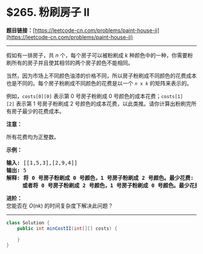 # $265. 粉刷房子 II

**题目链接：**[https://leetcode-cn.com/problems/paint-house-ii](https://leetcode-cn.com/problems/paint-house-ii)

---

<div class="content__1Y2H">
 <div class="notranslate">
  <p>假如有一排房子，共 <em>n</em> 个，每个房子可以被粉刷成 <em>k</em>&nbsp;种颜色中的一种，你需要粉刷所有的房子并且使其相邻的两个房子颜色不能相同。</p> 
  <p>当然，因为市场上不同颜色油漆的价格不同，所以房子粉刷成不同颜色的花费成本也是不同的。每个房子粉刷成不同颜色的花费是以一个 <code><em>n</em> x <em>k</em></code> 的矩阵来表示的。</p> 
  <p>例如，<code>costs[0][0]</code> 表示第 0 号房子粉刷成 0 号颜色的成本花费；<code>costs[1][2]</code>&nbsp;表示第 1 号房子粉刷成 2 号颜色的成本花费，以此类推。请你计算出粉刷完所有房子最少的花费成本。</p> 
  <p><strong>注意：</strong></p> 
  <p>所有花费均为正整数。</p> 
  <p><strong>示例：</strong></p> 
  <pre class="language-text"><strong>输入: </strong>[[1,5,3],[2,9,4]]
<strong>输出: </strong>5
<strong>解释: 将 0 号房子粉刷成 0 号颜色，1 号房子粉刷成 2 号颜色。最少花费: </strong>1 + 4 = 5; 
&nbsp;    <strong>或者将 0 号房子粉刷成 2 号颜色，1 号房子粉刷成 0 号颜色。最少花费: </strong>3 + 2 = 5. 
</pre> 
  <p><strong>进阶：</strong><br> 您能否在&nbsp;<em>O</em>(<em>nk</em>) 的时间复杂度下解决此问题？</p> 
 </div>
</div>

---

```java
class Solution {
    public int minCostII(int[][] costs) {
        
    }
}
```